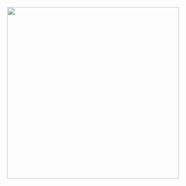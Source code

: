 <img width="400px" src="https://github.com/user-attachments/assets/1a497b24-fc3d-4d19-9857-6ed7d20319fd"/>
